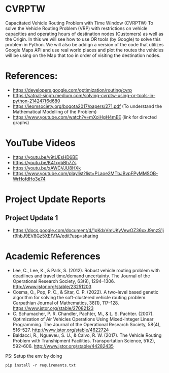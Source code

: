 # CVRPTW
Capacitated Vehicle Routing Problem with Time Window (CVRPTW)
To solve the Vehicle Routing Problem (VRP) with restrictions on vehicle capacities and operating hours of destination nodes (Customers) as well as the Origin.
In this we will see how to use OR tools (by Google) to solve this problem in Python. 
We will also be addign a version of the code that utilizes Google Maps API and use real world places and plot the routes the vehicles will be using on the Map that too in order of visiting the destination nodes.

# **References:**
- https://developers.google.com/optimization/routing/cvrp
- https://satpal-singh.medium.com/solving-cvrptw-using-or-tools-in-python-214247f6d680
- https://ieomsociety.org/bogota2017/papers/271.pdf (To understand the Mathematical Modelling of the Problem)
- https://www.youtube.com/watch?v=mXoiHgH4mEE (link for directed graphs)
# **YouTube Videos** 
- https://youtu.be/v9tUEsHD6BE
- https://youtu.be/K41xgbBh7Zs
- https://youtu.be/xAWCVJU8HXk
- https://www.youtube.com/playlist?list=PLaoe2MTbJBvpFPyMMSOB-WrHofdHo3e74
# **Project Update Reports**
## **Project Update 1**
- https://docs.google.com/document/d/1pKdxVmUKyVewOZ36xxJ9mzS1jr9hbJ9EV8Gz5XEfV1A/edit?usp=sharing
# **Academic References**
- Lee, C., Lee, K., & Park, S. (2012). Robust vehicle routing problem with deadlines and travel time/demand uncertainty. The Journal of the Operational Research Society, 63(9), 1294–1306. http://www.jstor.org/stable/23251203
- Cosma, O., Pop, P. C., & Sitar, C. P. (2022). A two-level based genetic algorithm for solving the soft-clustered vehicle routing problem. Carpathian Journal of Mathematics, 38(1), 117–128. https://www.jstor.org/stable/27082123
- C. Schumacher, P. R. Chandler, Pachter, M., & L. S. Pachter. (2007). Optimization of Air Vehicles Operations Using Mixed-Integer Linear Programming. The Journal of the Operational Research Society, 58(4), 516–527. http://www.jstor.org/stable/4622724
- Baldacci, R., Ngueveu, S. U., & Calvo, R. W. (2017). The Vehicle Routing Problem with Transhipment Facilities. Transportation Science, 51(2), 592–606. http://www.jstor.org/stable/44282435 

PS: Setup the env by doing

```
pip install -r requirements.txt
```
